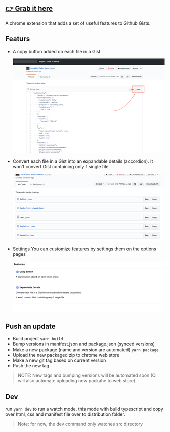 ## [👉 Grab it here](https://chrome.google.com/webstore/detail/gist-copy-button/dliomfdofdofnaghhnhnflpolbbaambh)

A chrome extension that adds a set of useful features to Github Gists.

## Featurs

- A copy button added on each file in a Gist

  ![demo1.png](demo1.png)

- Convert each file in a Gist into an expandable details (accordion).
  It won't convert Gist containing only 1 single file

  ![demo2.png](demo2.png)

- Settings
  You can customize features by settings them on the options pages

  ![demo3.png](demo3.png)

## Push an update

- Build project `yarn build`
- Bump versions in manifest.json and package.json (synced versions)
- Make a new package (name and version are automated) `yarn package`
- Upload the new packaged zip to chrome web store
- Make a new git tag based on current version
- Push the new tag

> NOTE: New tags and bumping versions will be automated soon (CI will also automate uploading new packahe to web store)

## Dev

run `yarn dev` to run a watch mode. this mode with build typescript and copy over html, css and manifest file over to distribution folder.

> Note: for now, the dev command only watches src directory
